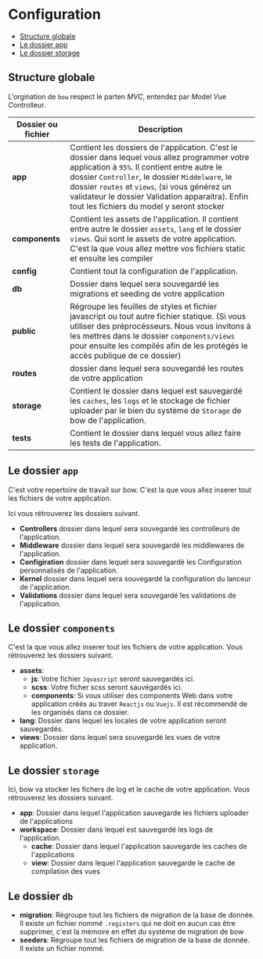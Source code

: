 # Configuration

- [Structure globale](#structure-globale)
- [Le dossier app](#le-dossier-app)
- [Le dossier storage](#le-dossier-storage)

## Structure globale

L'orgination de `bow` respect le parten *MVC*, entendez par *M*odel *V*ue *C*ontrolleur.

| Dossier ou fichier | Description |
|---------|-------------|
| __app__ | Contient les dossiers de l'application. C'est le dossier dans lequel vous allez programmer votre application à `95%`. Il contient entre autre le dossier `Controller`, le dossier `Middelware`, le dossier `routes` et `views`, (si vous générez un validateur le dossier Validation apparaitra). Enfin tout les fichiers du model y seront stocker |
| __components__ | Contient les assets de l'application. Il contient entre autre le dossier `assets`, `lang` et le dossier `views`. Qui sont le assets de votre application. C'est la que vous allez mettre vos fichiers static et ensuite les compiler |
| __config__ | Contient tout la configuration de l'application. |
| __db__ | Dossier dans lequel sera souvegardé les migrations et seeding de votre application |
| __public__ | Régroupe les feuilles de styles et fichier javascript ou tout autre fichier statique. (Si vous utiliser des préprocésseurs. Nous vous invitons à les mettres dans le dossier `components/views` pour ensuite les compilés afin de les protégés le accès publique de ce dossier) |
| __routes__ | dossier dans lequel sera souvegardé les routes de votre application |
| __storage__ | Contient le dossier dans lequel est sauvegardé les `caches`, les `logs` et le stockage de fichier uploader par le bien du système de `Storage` de bow de l'application.|
| __tests__ | Contient le dossier dans lequel vous allez faire les tests de l'application.|

## Le dossier `app`

C'est votre repertoire de travail sur bow. C'est la que vous allez inserer tout les fichiers de votre application.

Ici vous rétrouverez les dossiers suivant.

- __Controllers__ dossier dans lequel sera souvegardé les controlleurs de l'application.
- __Middleware__ dossier dans lequel sera souvegardé les middlewares de l'application.
- __Configiration__ dossier dans lequel sera souvegardé les Configuration personnalisés de l'application.
- __Kernel__ dossier dans lequel sera souvegardé la configuration du lanceur de l'application.
- __Validations__ dossier dans lequel sera souvegardé les validations de l'application.

## Le dossier `components`

C'est la que vous allez inserer tout les fichiers de votre application. Vous rétrouverez les dossiers suivant.

- __assets__:
  - __js__: Votre fichier `Jqvascript` seront sauvegardés ici.
  - __scss__: Votre ficher scss seront sauvégardés ici.
  - __components__: Si vous utiliser des components Web dans votre application créés au traver `Reactjs` ou `Vuejs`. Il est récommendé de les organisés dans ce dossier.
- __lang__: Dossier dans lequel les locales de votre application seront sauvegardés.
- __views__: Dossier dans lequel sera souvegardé les vues de votre application.

## Le dossier `storage`

Ici, bow va stocker les fichers de log et le cache de votre application. Vous rétrouverez les dossiers suivant.

- __app__: Dossier dans lequel l'application sauvegarde les fichiers uploader de l'applications
- __workspace__: Dossier dans lequel est sauvegardé les logs de l'application.
  - __cache__: Dossier dans lequel l'application sauvegarde les caches de l'applications
  - __view__: Dossier dans lequel l'application sauvegarde le cache de compilation des vues

## Le dossier `db`

- __migration__: Régroupe tout les fichiers de migration de la base de donnée. Il existe un fichier nommé `.registers` qui ne doit en aucun cas être supprimer, c'est la mémoire en effet du système de migration de bow
- __seeders__: Régroupe tout les fichiers de migration de la base de donnée. Il existe un fichier nommé.
